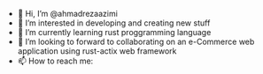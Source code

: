 - 👋 Hi, I’m @ahmadrezaazimi
- 👀 I’m interested in developing and creating new stuff
- 🌱 I’m currently learning rust proggramming language
- 💞️ I’m looking to forward to collaborating on an e-Commerce web application using rust-actix web framework
- 📫 How to reach me: 
<!---
ahmadrezaazimi/ahmadrezaazimi is a ✨ special ✨ repository because its `README.md` (this file) appears on your GitHub profile.
You can click the Preview link to take a look at your changes.
--->
